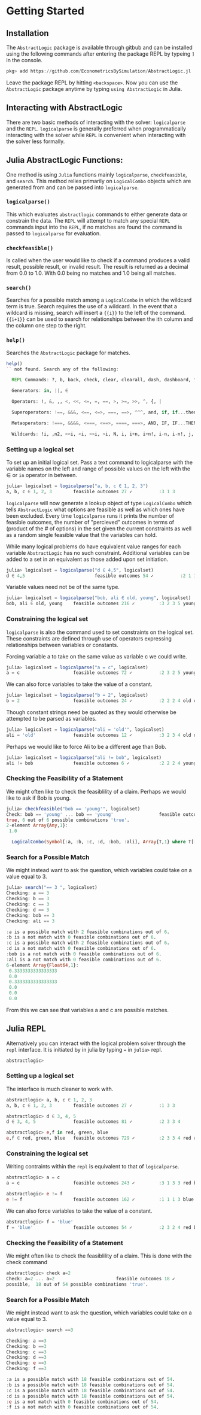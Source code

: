 # Getting Started

## Installation

The `AbstractLogic` package is available through gitbub and can be installed using the following commands after entering the package REPL by typeing `]` in the console.
```julia
pkg> add https://github.com/EconometricsBySimulation/AbstractLogic.jl
```

Leave the package REPL by hitting `<backspace>`. Now you can use the `AbstractLogic` package anytime by typing `using AbstractLogic` in Julia.

## Interacting with AbstractLogic
There are two basic methods of interacting with the solver: `logicalparse` and the `REPL`. `logicalparse` is generally preferred when programmatically interacting with the solver while `REPL` is convenient when interacting with the solver less formally.

## Julia AbstractLogic Functions:
One method is using `Julia` functions mainly `logicalparse`, `checkfeasible`, and `search`. This method relies primarily on `LogicalCombo` objects which are generated from and can be passed into `logicalparse`.

### `logicalparse()`
This which evaluates `abstractlogic` commands to either generate data or constrain the data. The `REPL` will attempt to match any special `REPL` commands input into the `REPL`, if no matches are found the command is passed to `logicalparse` for evaluation.

### `checkfeasible()`
Is called when the user would like to check if a command produces a valid result, possible result, or invalid result. The result is returned as a decimal from 0.0 to 1.0. With 0.0 being no matches and 1.0 being all matches.

### `search()`
Searches for a possible match among a `LogicalCombo` in which the wildcard term is true. Search requires the use of a wildcard. In the event that a wildcard is missing, search will insert a `{{i}}` to the left of the command. `{{i+1}}` can be used to search for relationships between the ith column and the column one step to the right.

### `help()`
Searches the `AbstractLogic` package for matches.
```julia
help()
`` not found. Search any of the following:

  REPL Commands: ?, b, back, check, clear, clearall, dash, dashboard, f, h, help, history, k, keys, logicset, ls, n, next, preserve, restore, s, search, show, showall

  Generators: in, ||, ∈

  Operators: !, &, ,, <, <<, <=, =, ==, >, >=, >>, ^, {, |

  Superoperators: !==, &&&, <==, <=>, ===, ==>, ^^^, and, if, if...then, iff, or, then, xor, |||

  Metaoperators: !===, &&&&, <===, <==>, ====, ===>, AND, IF, IF...THEN, IFF, OR, THEN, XOR, ^^^^, ||||

  Wildcards: !i, ,n2, <<i, <i, >>i, >i, N, i, i+n, i+n!, i-n, i-n!, j, n1,, n1,n2, {{!i}}, {{<<i}}, {{<i}}, {{>>i}}, {{>i}}, {{N}}, {{i+n!}}, {{i+n}}, {{i-n!}}, {{i-n}}, {{i}}, {{j}}, {{n1,n2}}
```

### Setting up a logical set
To set up an initial logical set. Pass a text command to logicalparse with the variable names on the left and range of possible values on the left with the ∈ or `in` operator in between.

```julia
julia> logicalset = logicalparse("a, b, c ∈ 1, 2, 3")
a, b, c ∈ 1, 2, 3        feasible outcomes 27 ✓          :3 1 3
```

`logicalparse` will now generate a lookup object of type `LogicalCombo` which tells `AbstractLogic` what options are feasible as well as which ones have been excluded. Every time `logicalparse` runs it prints the number of feasible outcomes, the number of "percieved" outcomes in terms of (product of the # of options) in the set given the current constraints as well as a random single feasible value that the variables can hold.

While many logical problems do have equivalent value ranges for each variable `AbstractLogic` has no such constraint. Additional variables can be added to a set in an equivalent as those added upon set initiation.

```julia
julia> logicalset = logicalparse("d ∈ 4,5", logicalset)
d ∈ 4,5                          feasible outcomes 54 ✓          :2 1 1 5
```

Variable values need not be of the same type.

```julia
julia> logicalset = logicalparse("bob, ali ∈ old, young", logicalset)
bob, ali ∈ old, young    feasible outcomes 216 ✓         :3 2 3 5 young old
```

### Constraining the logical set
`logicalparse` is also the command used to set constraints on the logical set. These constraints are defined through use of operators expressing relationships between variables or constants.

Forcing variable a to take on the same value as variable c we could write.

```julia
julia> logicalset = logicalparse("a = c", logicalset)
a = c                    feasible outcomes 72 ✓          :2 3 2 5 young young
```

We can also force variables to take the value of a constant.

```julia
julia> logicalset = logicalparse("b = 2", logicalset)
b = 2                    feasible outcomes 24 ✓          :2 2 2 4 old old
```

Though constant strings need be quoted as they would otherwise be attempted to be parsed as variables.

```julia
julia> logicalset = logicalparse("ali = 'old'", logicalset)
ali = 'old'              feasible outcomes 12 ✓          :3 2 3 4 old old
```

Perhaps we would like to force Ali to be a different age than Bob.

```julia
julia> logicalset = logicalparse("ali != bob", logicalset)
ali != bob               feasible outcomes 6 ✓           :2 2 2 4 young old
```

### Checking the Feasibility of a Statement
We might often like to check the feasiblility of a claim. Perhaps we would like to ask if Bob is young.

```julia
julia> checkfeasible("bob == 'young'", logicalset)
Check: bob == 'young' ... bob == 'young'                 feasible outcomes 6 ✓           :3 2 3 4 young old
true, 6 out of 6 possible combinations 'true'.
2-element Array{Any,1}:
 1.0

  LogicalCombo(Symbol[:a, :b, :c, :d, :bob, :ali], Array{T,1} where T[[1, 2, 3], [1, 2, 3], [1, 2, 3], [4, 5], ["old", "young"], ["old", "young"]], Bool[false, false, false, false, false, false, false, false, false, false  …  false, false, false, false, false, false, false, false, false, false])
```

### Search for a Possible Match
We might instead want to ask the question, which variables could take on a value equal to 3.

```julia
julia> search("== 3 ", logicalset)
Checking: a == 3
Checking: b == 3
Checking: c == 3
Checking: d == 3
Checking: bob == 3
Checking: ali == 3

:a is a possible match with 2 feasible combinations out of 6.
:b is a not match with 0 feasible combinations out of 6.
:c is a possible match with 2 feasible combinations out of 6.
:d is a not match with 0 feasible combinations out of 6.
:bob is a not match with 0 feasible combinations out of 6.
:ali is a not match with 0 feasible combinations out of 6.
6-element Array{Float64,1}:
 0.3333333333333333
 0.0
 0.3333333333333333
 0.0
 0.0
 0.0
```

From this we can see that variables a and c are possible matches.

## Julia REPL
Alternatively you can interact with the logical problem solver through the `repl` interface. It is initiated by in julia by typing `=` in `julia>` repl.

```julia
abstractlogic>
```

### Setting up a logical set
The interface is much cleaner to work with.

```julia
abstractlogic> a, b, c ∈ 1, 2, 3
a, b, c ∈ 1, 2, 3        feasible outcomes 27 ✓          :1 3 3

abstractlogic> d ∈ 3, 4, 5
d ∈ 3, 4, 5              feasible outcomes 81 ✓          :2 3 3 4

abstractlogic> e,f in red, green, blue
e,f ∈ red, green, blue   feasible outcomes 729 ✓         :2 3 3 4 red red
```

### Constraining the logical set
Writing contraints within the `repl` is equivalent to that of `logicalparse`.

```julia
abstractlogic> a = c
a = c                    feasible outcomes 243 ✓         :3 1 3 3 red blue

abstractlogic> e != f
e != f                   feasible outcomes 162 ✓         :1 1 1 3 blue green
```

We can also force variables to take the value of a constant.

```julia
abstractlogic> f = 'blue'
f = 'blue'               feasible outcomes 54 ✓          :2 3 2 4 red blue
```

### Checking the Feasibility of a Statement
We might often like to check the feasiblility of a claim. This is done with the check command

```julia
abstractlogic> check a=2
Check: a=2 ... a=2                       feasible outcomes 18 ✓          :2 1 2 4 green blue
possible,  18 out of 54 possible combinations 'true'.
```

### Search for a Possible Match
We might instead want to ask the question, which variables could take on a value equal to 3.

```julia
abstractlogic> search ==3

Checking: a ==3
Checking: b ==3
Checking: c ==3
Checking: d ==3
Checking: e ==3
Checking: f ==3

:a is a possible match with 18 feasible combinations out of 54.
:b is a possible match with 18 feasible combinations out of 54.
:c is a possible match with 18 feasible combinations out of 54.
:d is a possible match with 18 feasible combinations out of 54.
:e is a not match with 0 feasible combinations out of 54.
:f is a not match with 0 feasible combinations out of 54.
```
